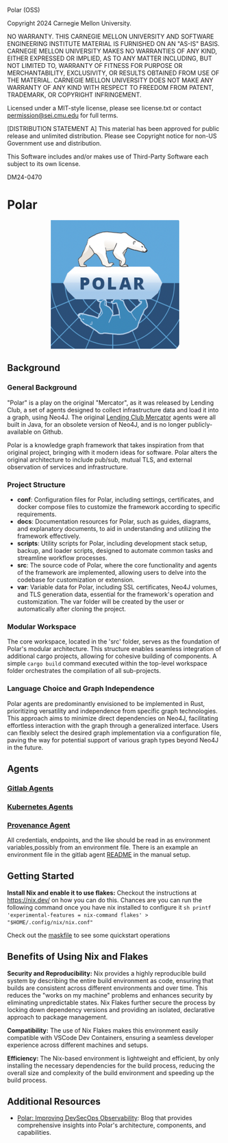 Polar (OSS)

Copyright 2024 Carnegie Mellon University.

NO WARRANTY. THIS CARNEGIE MELLON UNIVERSITY AND SOFTWARE ENGINEERING INSTITUTE
MATERIAL IS FURNISHED ON AN "AS-IS" BASIS. CARNEGIE MELLON UNIVERSITY MAKES NO
WARRANTIES OF ANY KIND, EITHER EXPRESSED OR IMPLIED, AS TO ANY MATTER
INCLUDING, BUT NOT LIMITED TO, WARRANTY OF FITNESS FOR PURPOSE OR
MERCHANTABILITY, EXCLUSIVITY, OR RESULTS OBTAINED FROM USE OF THE MATERIAL.
CARNEGIE MELLON UNIVERSITY DOES NOT MAKE ANY WARRANTY OF ANY KIND WITH RESPECT
TO FREEDOM FROM PATENT, TRADEMARK, OR COPYRIGHT INFRINGEMENT.

Licensed under a MIT-style license, please see license.txt or contact
permission@sei.cmu.edu for full terms.

[DISTRIBUTION STATEMENT A] This material has been approved for public release
and unlimited distribution.  Please see Copyright notice for non-US Government
use and distribution.

This Software includes and/or makes use of Third-Party Software each subject to
its own license.

DM24-0470

# Polar

<p align="center">
  <img width="300" height="300" src="docs/Polar-Logo.png">
</p>

## Background

### General Background
"Polar" is a play on the original "Mercator", as it was released by Lending Club, a set of agents designed to collect infrastructure data and load it into a graph, using Neo4J. The original [Lending Club Mercator](https://github.com/LendingClub/) agents were all built in Java, for an obsolete version of Neo4J, and is no longer publicly-available on Github.

Polar is a knowledge graph framework that takes inspiration from that original project, bringing with it modern ideas for software. Polar alters the original architecture to include pub/sub, mutual TLS, and external observation of services and infrastructure.

### Project Structure
- **conf**: Configuration files for Polar, including settings, certificates, and docker compose files to customize the framework according to specific requirements.
- **docs**: Documentation resources for Polar, such as guides, diagrams, and explanatory documents, to aid in understanding and utilizing the framework effectively.
- **scripts**: Utility scripts for Polar, including development stack setup, backup, and loader scripts, designed to automate common tasks and streamline workflow processes.
- **src**: The source code of Polar, where the core functionality and agents of the framework are implemented, allowing users to delve into the codebase for customization or extension.
- **var**: Variable data for Polar, including SSL certificates, Neo4J volumes, and TLS generation data, essential for the framework's operation and customization. The var folder will be created by the user or automatically after cloning the project.

### Modular Workspace
The core workspace, located in the 'src' folder, serves as the foundation of Polar's modular architecture. This structure enables seamless integration of additional cargo projects, allowing for cohesive building of components. A simple `cargo build` command executed within the top-level workspace folder orchestrates the compilation of all sub-projects.

### Language Choice and Graph Independence
Polar agents are predominantly envisioned to be implemented in Rust, prioritizing versatility and independence from specific graph technologies. This approach aims to minimize direct dependencies on Neo4J, facilitating effortless interaction with the graph through a generalized interface. Users can flexibly select the desired graph implementation via a configuration file, paving the way for potential support of various graph types beyond Neo4J in the future.

## Agents

### [Gitlab Agents](src/agents/gitlab/README.md)
### [Kubernetes Agents](src/agents/kubernetes/README.md)
### [Provenance Agent](src/agents/provenance/README.md)

All credentials, endpoints, and the like should be read in as environment variables,possibly from an environment file. There is an example an environment file in the gitlab agent [README](./docs/README_gitlab.md) in the manual setup.

## Getting Started

  **Install Nix and enable it to use flakes:**
    Checkout the instructions at https://nix.dev/ on how you can do this.
    Chances are you can run the following command once you have nix installed to configure it
    ```sh
    printf 'experimental-features = nix-command flakes' > "$HOME/.config/nix/nix.conf"
    ```

  Check out the [maskfile](./maskfile.md) to see some quickstart operations


## Benefits of Using Nix and Flakes

**Security and Reproducibility:**
Nix provides a highly reproducible build system by describing the entire build
environment as code, ensuring that builds are consistent across different
environments and over time. This reduces the "works on my machine" problems and
enhances security by eliminating unpredictable states. Nix Flakes further
secure the process by locking down dependency versions and providing an
isolated, declarative approach to package management.

**Compatibility:**
The use of Nix Flakes makes this environment easily compatible with VSCode Dev
Containers, ensuring a seamless developer experience across different machines
and setups.

**Efficiency:**
The Nix-based environment is lightweight and efficient, by only installing the
necessary dependencies for the build process, reducing the overall size and
complexity of the build environment and speeding up the build process.

## Additional Resources
* [Polar: Improving DevSecOps Observability](https://insights.sei.cmu.edu/blog/polar-improving-devsecops-observability/): Blog that provides comprehensive insights into Polar's architecture, components, and capabilities.
